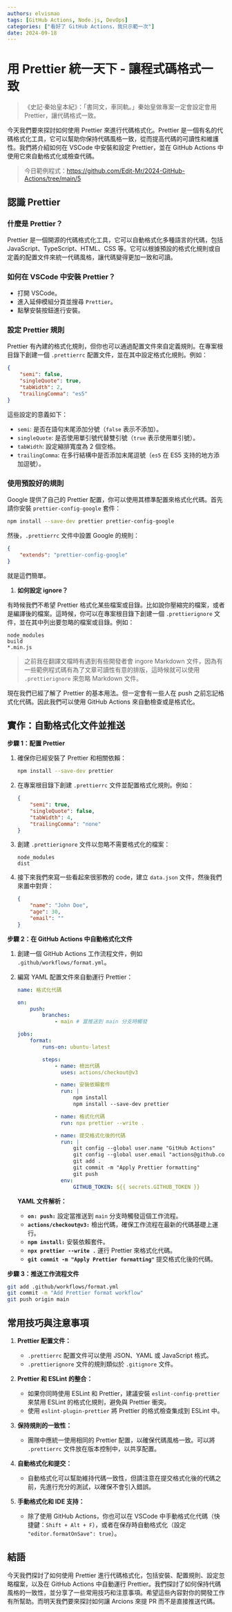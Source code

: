 ```yaml
---
authors: elvismao
tags: [GitHub Actions, Node.js, DevOps]
categories: ["看好了 GitHub Actions，我只示範一次"]
date: 2024-09-18
---
```


# 用 Prettier 統一天下 - 讓程式碼格式一致

> 《史記·秦始皇本紀》：「書同文，車同軌。」秦始皇做專案一定會設定會用 Prettier，讓代碼格式一致。

今天我們要來探討如何使用 Prettier 來進行代碼格式化。Prettier 是一個有名的代碼格式化工具，它可以幫助你保持代碼風格一致，從而提高代碼的可讀性和維護性。我們將介紹如何在 VSCode 中安裝和設定 Prettier，並在 GitHub Actions 中使用它來自動格式化或檢查代碼。

> 今日範例程式：<https://github.com/Edit-Mr/2024-GitHub-Actions/tree/main/5>

## 認識 Prettier

### 什麼是 Prettier？

Prettier 是一個開源的代碼格式化工具，它可以自動格式化多種語言的代碼，包括 JavaScript、TypeScript、HTML、CSS 等。它可以根據預設的格式化規則或自定義的配置文件來統一代碼風格，讓代碼變得更加一致和可讀。

### 如何在 VSCode 中安裝 Prettier？

-   打開 VSCode。
-   進入延伸模組分頁並搜尋 `Prettier`。
-   點擊安裝按鈕進行安裝。

### 設定 Prettier 規則

Prettier 有內建的格式化規則，但你也可以通過配置文件來自定義規則。在專案根目錄下創建一個 `.prettierrc` 配置文件，並在其中設定格式化規則。例如：

```json
{
    "semi": false,
    "singleQuote": true,
    "tabWidth": 2,
    "trailingComma": "es5"
}
```

這些設定的意義如下：

-   `semi`: 是否在語句末尾添加分號（`false` 表示不添加）。
-   `singleQuote`: 是否使用單引號代替雙引號（`true` 表示使用單引號）。
-   `tabWidth`: 設定縮排寬度為 2 個空格。
-   `trailingComma`: 在多行結構中是否添加末尾逗號（`es5` 在 ES5 支持的地方添加逗號）。

### 使用預設好的規則

Google 提供了自己的 Prettier 配置，你可以使用其標準配置來格式化代碼。首先請你安裝 `prettier-config-google` 套件：

```bash
npm install --save-dev prettier prettier-config-google
```

然後，`.prettierrc` 文件中設置 Google 的規則：

```json
{
    "extends": "prettier-config-google"
}
```

就是這們簡單。

1. **如何設定 ignore？**

有時候我們不希望 Prettier 格式化某些檔案或目錄。比如說你壓縮完的檔案，或者是編譯後的檔案。這時候，你可以在專案根目錄下創建一個 `.prettierignore` 文件，並在其中列出要忽略的檔案或目錄。例如：

```
node_modules
build
*.min.js
```

> 之前我在翻譯文檔時有遇到有些開發者會 ingore Markdown 文件，因為有一些範例程式碼有為了文章可讀性有意的排版，這時候就可以使用 `.prettierignore` 來忽略 Markdown 文件。

現在我們已經了解了 Prettier 的基本用法。但一定會有一些人在 push 之前忘記格式化代碼。因此我們可以使用 GitHub Actions 來自動檢查或是格式化。

## 實作：自動格式化文件並推送

**步驟 1：配置 Prettier**

1. 確保你已經安裝了 Prettier 和相關依賴：

    ```bash
    npm install --save-dev prettier
    ```

2. 在專案根目錄下創建 `.prettierrc` 文件並配置格式化規則。例如：

    ```json
    {
        "semi": true,
        "singleQuote": false,
        "tabWidth": 4,
        "trailingComma": "none"
    }
    ```

3. 創建 `.prettierignore` 文件以忽略不需要格式化的檔案：

    ```
    node_modules
    dist
    ```

4. 接下來我們來寫一些看起來很邪教的 code，建立 `data.json` 文件，然後我們來置中對齊：

    ```json
    {
        "name": "John Doe",
        "age": 30,
        "email": ""
    }
    ```

**步驟 2：在 GitHub Actions 中自動格式化文件**

1. 創建一個 GitHub Actions 工作流程文件，例如 `.github/workflows/format.yml`。

2. 編寫 YAML 配置文件來自動運行 Prettier：

    ```yaml
    name: 格式化代碼

    on:
        push:
            branches:
                - main # 當推送到 main 分支時觸發

    jobs:
        format:
            runs-on: ubuntu-latest

            steps:
                - name: 檢出代碼
                  uses: actions/checkout@v3

                - name: 安裝依賴套件
                  run: |
                      npm install
                      npm install --save-dev prettier

                - name: 格式化代碼
                  run: npx prettier --write .

                - name: 提交格式化後的代碼
                  run: |
                      git config --global user.name "GitHub Actions"
                      git config --global user.email "actions@github.com"
                      git add .
                      git commit -m "Apply Prettier formatting"
                      git push
                  env:
                      GITHUB_TOKEN: ${{ secrets.GITHUB_TOKEN }}
    ```

    **YAML 文件解析：**

    - **`on: push:`** 設定當推送到 `main` 分支時觸發這個工作流程。
    - **`actions/checkout@v3:`** 檢出代碼，確保工作流程在最新的代碼基礎上運行。
    - **`npm install:`** 安裝依賴套件。
    - **`npx prettier --write .`** 運行 Prettier 來格式化代碼。
    - **`git commit -m "Apply Prettier formatting"`** 提交格式化後的代碼。

**步驟 3：推送工作流程文件**

```bash
git add .github/workflows/format.yml
git commit -m "Add Prettier format workflow"
git push origin main
```

## 常用技巧與注意事項

1. **Prettier 配置文件：**

    - `.prettierrc` 配置文件可以使用 JSON、YAML 或 JavaScript 格式。
    - `.prettierignore` 文件的規則類似於 `.gitignore` 文件。

2. **Prettier 和 ESLint 的整合：**

    - 如果你同時使用 ESLint 和 Prettier，建議安裝 `eslint-config-prettier` 來禁用 ESLint 的格式化規則，避免與 Prettier 衝突。
    - 使用 `eslint-plugin-prettier` 將 Prettier 的格式檢查集成到 ESLint 中。

3. **保持規則的一致性：**

    - 團隊中應統一使用相同的 Prettier 配置，以確保代碼風格一致。可以將 `.prettierrc` 文件放在版本控制中，以共享配置。

4. **自動格式化和提交：**

    - 自動格式化可以幫助維持代碼一致性，但請注意在提交格式化後的代碼之前，先進行充分的測試，以確保不會引入錯誤。

5. **手動格式化和 IDE 支持：**
    - 除了使用 GitHub Actions，你也可以在 VSCode 中手動格式化代碼（快捷鍵：`Shift + Alt + F`），或者在保存時自動格式化（設定 `"editor.formatOnSave": true`）。

## 結語

今天我們探討了如何使用 Prettier 進行代碼格式化，包括安裝、配置規則、設定忽略檔案，以及在 GitHub Actions 中自動運行 Prettier。我們探討了如何保持代碼風格的一致性，並分享了一些常用技巧和注意事項。希望這些內容對你的開發工作有所幫助。而明天我們要來探討如何讓 Arcions 來提 PR 而不是直接推送代碼。
